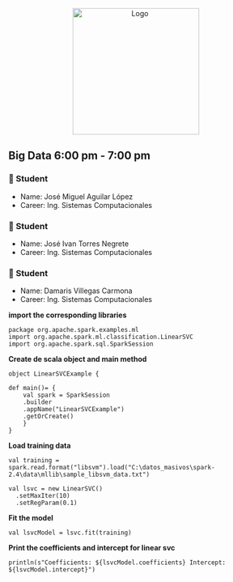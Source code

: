 <p align="center">
    <img alt="Logo" src="https://www.tijuana.tecnm.mx/wp-content/themes/tecnm/images/logo_TECT.png" width=250 height=250>
</p>

## Big Data 6:00 pm - 7:00 pm

### :necktie: Student
* Name: José Miguel Aguilar López
* Career: Ing. Sistemas Computacionales

### :necktie: Student
* Name: José Ivan Torres Negrete
* Career: Ing. Sistemas Computacionales

### :necktie: Student
* Name: Damaris Villegas Carmona
* Career: Ing. Sistemas Computacionales

**import the corresponding libraries**

    package org.apache.spark.examples.ml
    import org.apache.spark.ml.classification.LinearSVC
    import org.apache.spark.sql.SparkSession

**Create de scala object and main method**

    object LinearSVCExample {

    def main()= {
        val spark = SparkSession
        .builder
        .appName("LinearSVCExample")
        .getOrCreate()
        }
    }

**Load training data**

    val training = spark.read.format("libsvm").load("C:\datos_masivos\spark-2.4\data\mllib\sample_libsvm_data.txt")

    val lsvc = new LinearSVC()
      .setMaxIter(10)
      .setRegParam(0.1)

**Fit the model**

    val lsvcModel = lsvc.fit(training)

**Print the coefficients and intercept for linear svc**
   
    println(s"Coefficients: ${lsvcModel.coefficients} Intercept: ${lsvcModel.intercept}")
